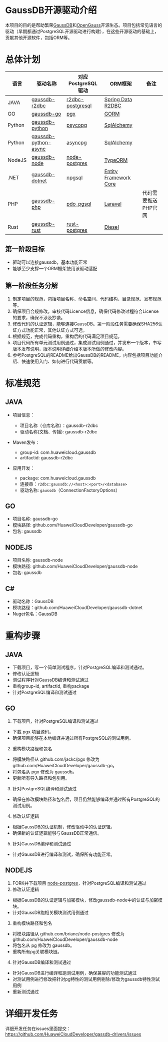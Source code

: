 # GaussDB开源驱动介绍

本项目的目的是帮助繁荣[GaussDB](https://www.huaweicloud.com/product/gaussdb.html)和[OpenGauss](https://opengauss.org/zh/)开源生态。项目包括常见语言的驱动（早期都通过PostgreSQL开源驱动进行构建），在这些开源驱动的基础上，贡献其他开源软件，包括ORM等。

# 总体计划

| 语言   | 驱动名称                                                                          | 对应PostgreSQL驱动                                                 | ORM框架                                                                             | 备注                |
| ------ | --------------------------------------------------------------------------------- | ------------------------------------------------------------------ | ----------------------------------------------------------------------------------- | ------------------- |
| JAVA   | [gaussdb-r2dbc](https://github.com/HuaweiCloudDeveloper/gaussdb-r2dbc)               | [r2dbc-postgresql](https://github.com/pgjdbc/r2dbc-postgresql)        | [Spring Data R2DBC](https://github.com/spring-projects/spring-data-relational/)        |                     |
| GO     | [gaussdb-go](https://github.com/HuaweiCloudDeveloper/gaussdb-go)                     | [pgx](https://github.com/jackc/pgx)                                   | [GORM](https://github.com/go-gorm/gorm)                                                |                     |
| Python | [gaussdb-python](https://github.com/HuaweiCloudDeveloper/gaussdb-python)             | [psycopg](https://github.com/psycopg/psycopg)                         | [SqlAlchemy](https://github.com/sqlalchemy/sqlalchemy)                                 |                     |
| Python | [gaussdb-python-async](https://github.com/HuaweiCloudDeveloper/gaussdb-python-async) | [asyncpg](https://github.com/MagicStack/asyncpg)                      | [SqlAlchemy](https://github.com/sqlalchemy/sqlalchemy)                                 |                     |
| NodeJS | [gaussdb-node](https://github.com/HuaweiCloudDeveloper/gaussdb-node)                 | [node-postgres](https://github.com/brianc/node-postgres)              | [TypeORM](https://github.com/typeorm/typeorm)                                          |                     |
| .NET   | [gaussdb-dotnet](https://github.com/HuaweiCloudDeveloper/gaussdb-dotnet)             | [npgsql](https://github.com/npgsql/npgsql)                            | [Entity Framework Core](https://github.com/HuaweiCloudDeveloper/gaussdb-dotnet-efcore) |                     |
| PHP    | [gaussdb-php](https://github.com/HuaweiCloudDeveloper/gaussdb-php)                   | [pdo_pgsql](https://github.com/php/php-src/tree/master/ext/pdo_pgsql) | [Laravel](https://github.com/laravel/laravel)                                          | 代码需要推送PHP官网 |
| Rust   | [gaussdb-rust](https://github.com/HuaweiCloudDeveloper/gaussdb-rust)                 | [rust-postgres](https://github.com/sfackler/rust-postgres/)           | [Diesel](https://github.com/diesel-rs/diesel)                                          |                     |

## 第一阶段目标

* 驱动可以连接gaussdb，基本功能正常
* 能够至少支撑一个ORM框架使用该驱动适配

## 第一阶段任务分解

1. 制定项目的规范，包括项目名称、命名空间、代码结构、目录规范、发布规范等。
2. 确保项目合规修改。审核代码Licence信息，确保代码修改过程符合License的要求，确保不涉及抄袭。
3. 修改代码的认证逻辑，能够连接GaussDB。第一阶段任务需要确保SHA256认证方式功能正常，其他认证方式可选。
4. 根据规范，完成代码重构，重构后的代码满足项目规范。
5. 项目代码所有单元测试用例通过，集成测试用例通过，并发布一个版本，书写版本发布说明，版本说明详细介绍本版本所做的修改内容。
6. 参考PostgreSQL的README给出GaussDB的README，内容包括项目功能介绍、快速使用入门、如何进行代码贡献等。

# 标准规范

## JAVA

* 项目信息：

  * 项目名称（仓库名称）：gaussdb-r2dbc
  * 驱动名称(文档、传播): gaussdb-r2dbc
* Maven发布：

  * group-id: com.huaweicloud.gaussdb
  * artifactid: gaussdb-r2dbc
* 应用开发：

  * package: com.huaweicloud.gaussdb
  * 连接串：`r2dbc:gaussdb://<host>:<port>/<database>`
  * 驱动名称: `gaussdb`（ConnectionFactoryOptions）

## GO

* 项目名称: gaussdb-go
* 模块路径: github.com/HuaweiCloudDeveloper/gaussdb-go
* 包名: gaussdb

## NODEJS

* 项目名称: gaussdb-node
* 模块路径: github.com/HuaweiCloudDeveloper/gaussdb-node
* 包名: gaussdb

## C#

- 驱动名称：GaussDB
- 模块路径：github.com/HuaweiCloudDeveloper/gaussdb-dotnet
- Nuget包名：GaussDB

# 重构步骤

## JAVA

* 下载项目，写一个简单测试程序，针对PostgreSQL编译和测试通过。
* 修改认证逻辑
* 测试程序针对GaussDB编译和测试通过
* 重构group-id, artifactid, 重构package
* 针对PostgreSQL编译和测试通过

## GO

1. 下载项目，针对PostgreSQL编译和测试通过

* 下载 pgx 项目源码。
* 确保项目能够在本地编译并通过所有PostgreSQL的测试用例。

2. 重构模块路径和包名

* 将模块路径从 github.com/jackc/pgx 修改为 github.com/HuaweiCloudDeveloper/gaussdb-go。
* 将包名从 pgx 修改为 gaussdb。
* 更新所有导入路径和包引用。

3. 针对PostgreSQL编译和测试通过

* 确保在修改模块路径和包名后，项目仍然能够编译并通过所有PostgreSQL的测试用例。

4. 修改认证逻辑

* 根据GaussDB的认证机制，修改驱动中的认证逻辑。
* 确保新的认证逻辑能够与GaussDB正常通信。

5. 针对GaussDB编译和测试通过

* 针对GaussDB进行编译和测试，确保所有功能正常。

## NODEJS

1. FORK并下载项目 [node-postgres](https://github.com/brianc/node-postgres)，针对PostgreSQL编译和测试通过
2. 修改认证逻辑

* 根据GaussDB的认证逻辑与加密模块，修改gaussdb-node中的认证与加密模块。
* 针对GaussDB跑相关模块测试用例通过

3. 重构模块路径和包名

* 将模块路径从 github.com/brianc/node-postgres 修改为 github.com/HuaweiCloudDeveloper/gaussdb-node
* 将包名从 pg 修改为 gaussdb。
* 重构所有pg关联模块链。

4. 针对GaussDB编译和测试通过

* 针对GaussDB进行编译和跑测试用例，确保兼容的功能测试通过
* 对测试用例进行修改把针对pg特性的测试用例剔除/修改为gaussdb特性测试用例
* 重新测试通过


# 详细开发任务

详细开发任务在issues里面提交： https://github.com/HuaweiCloudDeveloper/gassdb-drivers/issues
